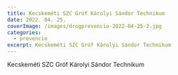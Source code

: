 ```yaml
---
title: Kecskeméti SZC Gróf Károlyi Sándor Technikum
date: 2022. 04. 25.
coverImage: /images/drogprevencio-2022-04-25-2.jpg
categories:
  - prevencio
excerpt: Kecskeméti SZC Gróf Károlyi Sándor Technikum
---
```

Kecskeméti SZC Gróf Károlyi Sándor Technikum
